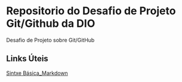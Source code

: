 # Repositorio do Desafio de Projeto Git/Github da DIO
Desafio de Projeto sobre Git/GitHub
 
## Links Úteis
[Sintxe Básica_Markdown](https://www.markdownguide.org/basic-syntax/)
